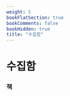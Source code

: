 ```yaml
---
weight: 5
bookFlatSection: true
bookComments: false
bookHidden: true
title: "수집함"
---
```


# 수집함

### 책

